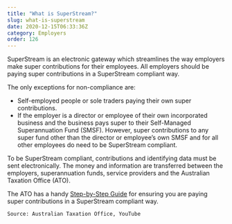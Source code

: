 ```yaml
---
title: "What is SuperStream?"
slug: what-is-superstream
date: 2020-12-15T06:33:36Z
category: Employers
order: 126
---
```


SuperStream is an electronic gateway which streamlines the way employers make super contributions for their employees. All employers should be paying super contributions in a SuperStream compliant way.

The only exceptions for non-compliance are:

*   Self-employed people or sole traders paying their own super contributions.
*   If the employer is a director or employee of their own incorporated business and the business pays super to their Self-Managed Superannuation Fund (SMSF). However, super contributions to any super fund other than the director or employee’s own SMSF and for all other employees do need to be SuperStream compliant.

To be SuperStream compliant, contributions and identifying data must be sent electronically. The money and information are transferred between the employers, superannuation funds, service providers and the Australian Taxation Office (ATO).

The ATO has a handy [Step-by-Step Guide](https://www.ato.gov.au/super/superstream/employers/employer-checklist--a-step-by-step-guide/) for ensuring you are paying super contributions in a SuperStream compliant way. 

`Source: Australian Taxation Office, YouTube`
